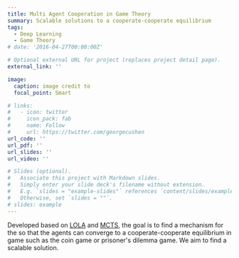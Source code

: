 ```yaml
---
title: Multi Agent Cooperation in Game Theory
summary: Scalable solutions to a cooperate-cooperate equilibrium
tags:
  - Deep Learning
  - Game Theory
# date: '2016-04-27T00:00:00Z'

# Optional external URL for project (replaces project detail page).
external_link: ''

image:
  caption: image credit to 
  focal_point: Smart

# links:
#   - icon: twitter
#     icon_pack: fab
#     name: Follow
#     url: https://twitter.com/georgecushen
url_code: ''
url_pdf: ''
url_slides: ''
url_video: ''

# Slides (optional).
#   Associate this project with Markdown slides.
#   Simply enter your slide deck's filename without extension.
#   E.g. `slides = "example-slides"` references `content/slides/example-slides.md`.
#   Otherwise, set `slides = ""`.
# slides: example
---
```


Developed based on [LOLA](https://arxiv.org/abs/1709.04326) and [MCTS](https://arxiv.org/abs/2103.04931), the goal is to find a mechanism for the so that the agents can converge to a cooperate-cooperate equilibrium in game such as the coin game or prisoner's dilemma game. We aim to find a scalable solution.